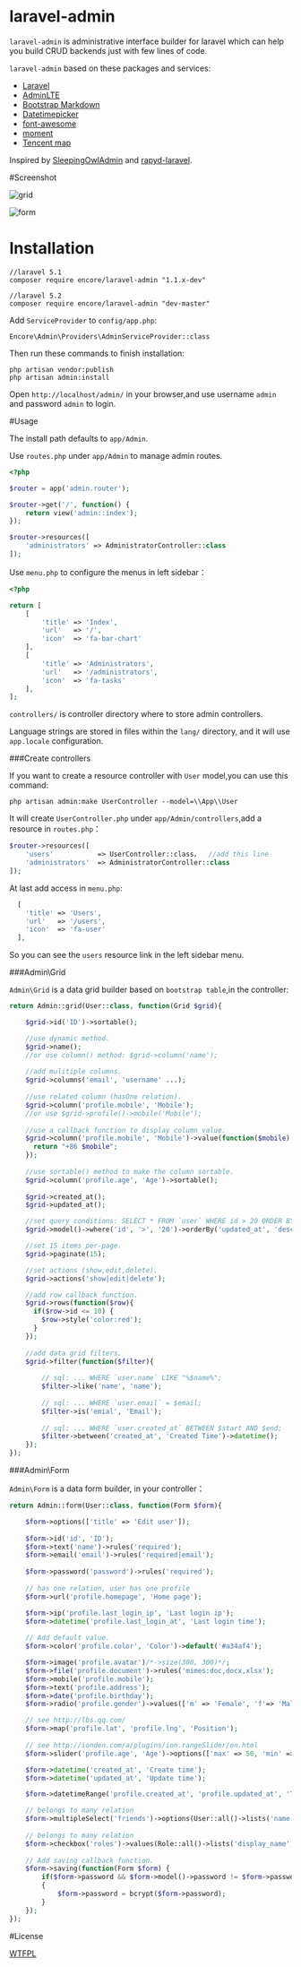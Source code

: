 # laravel-admin

`laravel-admin` is administrative interface builder for laravel which can help you build CRUD backends just with few lines of code.

`laravel-admin` based on these packages and services:

+ [Laravel](https://laravel.com/)
+ [AdminLTE](https://almsaeedstudio.com/)
+ [Bootstrap Markdown](http://toopay.github.io/bootstrap-markdown/)
+ [Datetimepicker](http://eonasdan.github.io/bootstrap-datetimepicker/)
+ [font-awesome](http://fontawesome.io)
+ [moment](http://momentjs.com/)
+ [Tencent map](http://lbs.qq.com/)

Inspired by [SleepingOwlAdmin](https://github.com/sleeping-owl/admin) and [rapyd-laravel](https://github.com/zofe/rapyd-laravel).

#Screenshot

![grid](https://cloud.githubusercontent.com/assets/1479100/12708148/6c4aa9fe-c8d7-11e5-94e4-c8105375a564.png)

![form](https://cloud.githubusercontent.com/assets/1479100/12708198/fc6725a8-c8d7-11e5-876f-5c4f00ded0ff.png)

# Installation

```
//laravel 5.1
composer require encore/laravel-admin "1.1.x-dev"

//laravel 5.2
composer require encore/laravel-admin "dev-master"
```

Add `ServiceProvider` to `config/app.php`:

```
Encore\Admin\Providers\AdminServiceProvider::class
```

Then run these commands to finish installation:

```
php artisan vendor:publish
php artisan admin:install
```

Open `http://localhost/admin/` in your browser,and use username `admin` and password `admin` to login.

#Usage

The install path defaults to `app/Admin`.

Use `routes.php` under `app/Admin` to manage admin routes.

```php
<?php

$router = app('admin.router');

$router->get('/', function() {
    return view('admin::index');
});

$router->resources([
    'administrators' => AdministratorController::class
]);
```

Use `menu.php` to configure the menus in left sidebar：
```php
<?php

return [
    [
        'title' => 'Index',
        'url'   => '/',
        'icon'  => 'fa-bar-chart'
    ],
    [
        'title' => 'Administrators',
        'url'   => '/administrators',
        'icon'  => 'fa-tasks'
    ],
];
```

`controllers/` is controller directory where to store admin controllers.

Language strings are stored in files within the `lang/` directory, and it will use `app.locale` configuration.

###Create controllers

If you want to create a resource controller with `User` model,you can use this command:
```
php artisan admin:make UserController --model=\\App\\User
```

It will create `UserController.php` under `app/Admin/controllers`,add a resource in `routes.php`：
```php
$router->resources([
    'users'           => UserController::class，  //add this line
    'administrators'  => AdministratorController::class
]);
```

At last add access in `menu.php`:

```php
  [
    'title' => 'Users',
    'url'   => '/users',
    'icon'  => 'fa-user'
  ],
```

So you can see the `users` resource link in the left sidebar menu.

###Admin\Grid

`Admin\Grid` is a data grid builder based on `bootstrap table`,in the controller:

```php
return Admin::grid(User::class, function(Grid $grid){

    $grid->id('ID')->sortable();

    //use dynamic method.
    $grid->name();
    //or use column() method: $grid->column('name');
    
    //add mulitiple columns.
    $grid->columns('email', 'username' ...);
    
    //use related column (hasOne relation).
    $grid->column('profile.mobile', 'Mobile');
    //or use $grid->profile()->mobile('Mobile');
    
    //use a callback function to display column value.
    $grid->column('profile.mobile', 'Mobile')->value(function($mobile) {
      return "+86 $mobile";
    });
    
    //use sortable() method to make the column sortable.
    $grid->column('profile.age', 'Age')->sortable();
    
    $grid->created_at();
    $grid->updated_at();

    //set query conditions: SELECT * FROM `user` WHERE id > 20 ORDER BY updated_at DESC;
    $grid->model()->where('id', '>', '20')->orderBy('updated_at', 'desc');

    //set 15 items per-page.
    $grid->paginate(15);

    //set actions (show,edit,delete).
    $grid->actions('show|edit|delete');

    //add row callback function.
    $grid->rows(function($row){
      if($row->id <= 10) {
        $row->style('color:red');
      }
    });
    
    //add data grid filters.
    $grid->filter(function($filter){
    
        // sql: ... WHERE `user.name` LIKE "%$name%";
        $filter->like('name', 'name');
        
        // sql: ... WHERE `user.email` = $email;
        $filter->is('emial', 'Email');
        
        // sql: ... WHERE `user.created_at` BETWEEN $start AND $end;
        $filter->between('created_at', 'Created Time')->datetime();
    });
});

```

###Admin\Form

`Admin\Form` is a data form builder, in your controller：

```php
return Admin::form(User::class, function(Form $form){

    $form->options(['title' => 'Edit user']);
    
    $form->id('id', 'ID');
    $form->text('name')->rules('required');
    $form->email('email')->rules('required|email');
    
    $form->password('password')->rules('required');
    
    // has one relation, user has one profile
    $form->url('profile.homepage', 'Home page');

    $form->ip('profile.last_login_ip', 'Last login ip');
    $form->datetime('profile.last_login_at', 'Last login time');
    
    // Add default value.
    $form->color('profile.color', 'Color')->default('#a34af4');

    $form->image('profile.avatar')/*->size(300, 300)*/;
    $form->file('profile.document')->rules('mimes:doc,docx,xlsx');
    $form->mobile('profile.mobile');
    $form->text('profile.address');
    $form->date('profile.birthday');
    $form->radio('profile.gender')->values(['m' => 'Female', 'f'=> 'Male'])->default('m');

    // see http://lbs.qq.com/
    $form->map('profile.lat', 'profile.lng', 'Position');
    
    // see http://ionden.com/a/plugins/ion.rangeSlider/en.html
    $form->slider('profile.age', 'Age')->options(['max' => 50, 'min' => 20, 'step' => 1, 'postfix' => 'years old']);

    $form->datetime('created_at', 'Create time');
    $form->datetime('updated_at', 'Update time');

    $form->datetimeRange('profile.created_at', 'profile.updated_at', 'Time line');

    // belongs to many relation
    $form->multipleSelect('friends')->options(User::all()->lists('name', 'id'));
    
    // belongs to many relation
    $form->checkbox('roles')->values(Role::all()->lists('display_name', 'id'));
    
    // Add saving callback function.
    $form->saving(function(Form $form) {
        if($form->password && $form->model()->password != $form->password)
        {
            $form->password = bcrypt($form->password);
        }
    });
});
```

#License

[WTFPL](http://www.wtfpl.net/)

